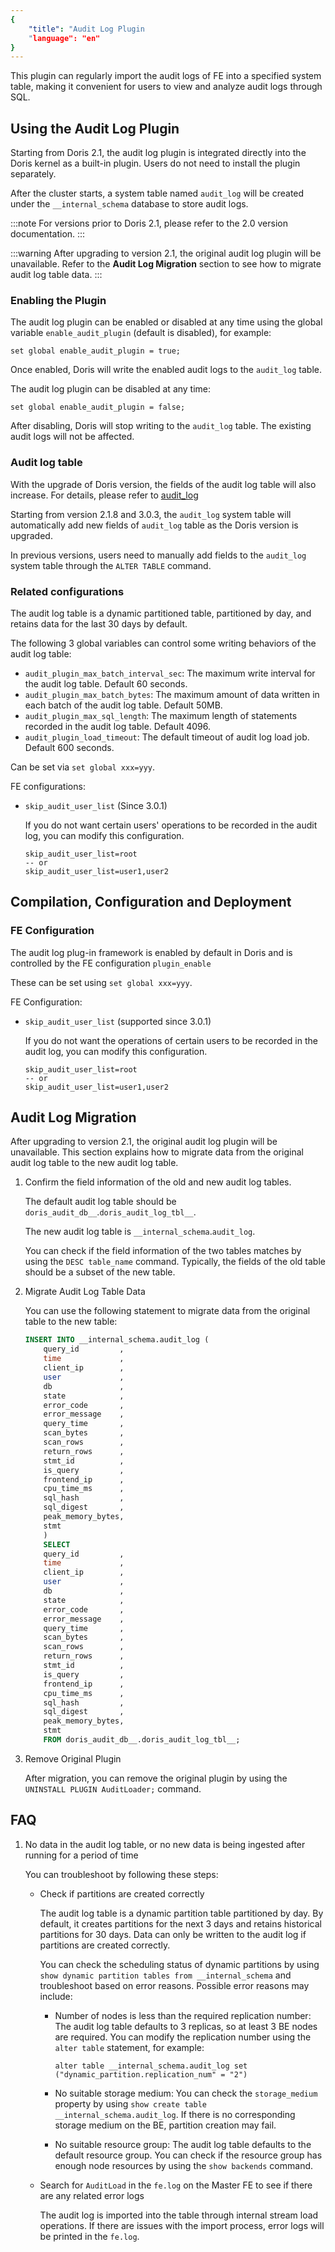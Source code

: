 ```yaml
---
{
    "title": "Audit Log Plugin
    "language": "en"
}
---
```


<!-- 
Licensed to the Apache Software Foundation (ASF) under one
or more contributor license agreements.  See the NOTICE file
distributed with this work for additional information
regarding copyright ownership.  The ASF licenses this file
to you under the Apache License, Version 2.0 (the
"License"); you may not use this file except in compliance
with the License.  You may obtain a copy of the License at

  http://www.apache.org/licenses/LICENSE-2.0

Unless required by applicable law or agreed to in writing,
software distributed under the License is distributed on an
"AS IS" BASIS, WITHOUT WARRANTIES OR CONDITIONS OF ANY
KIND, either express or implied.  See the License for the
specific language governing permissions and limitations
under the License.
-->

This plugin can regularly import the audit logs of FE into a specified system table, making it convenient for users to view and analyze audit logs through SQL.

## Using the Audit Log Plugin

Starting from Doris 2.1, the audit log plugin is integrated directly into the Doris kernel as a built-in plugin. Users do not need to install the plugin separately.

After the cluster starts, a system table named `audit_log` will be created under the `__internal_schema` database to store audit logs.

:::note
For versions prior to Doris 2.1, please refer to the 2.0 version documentation.
:::

:::warning
After upgrading to version 2.1, the original audit log plugin will be unavailable. Refer to the **Audit Log Migration** section to see how to migrate audit log table data.
:::

### Enabling the Plugin

The audit log plugin can be enabled or disabled at any time using the global variable `enable_audit_plugin` (default is disabled), for example:

`set global enable_audit_plugin = true;`

Once enabled, Doris will write the enabled audit logs to the `audit_log` table.

The audit log plugin can be disabled at any time:

`set global enable_audit_plugin = false;`

After disabling, Doris will stop writing to the `audit_log` table. The existing audit logs will not be affected.

### Audit log table

With the upgrade of Doris version, the fields of the audit log table will also increase. For details, please refer to [audit_log](./system-tables/internal_schema/audit_log.md)

Starting from version 2.1.8 and 3.0.3, the `audit_log` system table will automatically add new fields of `audit_log` table as the Doris version is upgraded.

In previous versions, users need to manually add fields to the `audit_log` system table through the `ALTER TABLE` command.

### Related configurations

The audit log table is a dynamic partitioned table, partitioned by day, and retains data for the last 30 days by default.

The following 3 global variables can control some writing behaviors of the audit log table:

- `audit_plugin_max_batch_interval_sec`: The maximum write interval for the audit log table. Default 60 seconds.
- `audit_plugin_max_batch_bytes`: The maximum amount of data written in each batch of the audit log table. Default 50MB.
- `audit_plugin_max_sql_length`: The maximum length of statements recorded in the audit log table. Default 4096.
- `audit_plugin_load_timeout`: The default timeout of audit log load job. Default 600 seconds.

Can be set via `set global xxx=yyy`.

FE configurations:

- `skip_audit_user_list` (Since 3.0.1)

    If you do not want certain users' operations to be recorded in the audit log, you can modify this configuration.

    ```
    skip_audit_user_list=root
    -- or
    skip_audit_user_list=user1,user2
    ```

## Compilation, Configuration and Deployment

### FE Configuration

The audit log plug-in framework is enabled by default in Doris and is controlled by the FE configuration `plugin_enable`

These can be set using `set global xxx=yyy`.

FE Configuration:

- `skip_audit_user_list` (supported since 3.0.1)

    If you do not want the operations of certain users to be recorded in the audit log, you can modify this configuration.

    ```
    skip_audit_user_list=root
    -- or
    skip_audit_user_list=user1,user2
    ```

## Audit Log Migration

After upgrading to version 2.1, the original audit log plugin will be unavailable. This section explains how to migrate data from the original audit log table to the new audit log table.

1. Confirm the field information of the old and new audit log tables.

    The default audit log table should be `doris_audit_db__`.`doris_audit_log_tbl__`.
    
    The new audit log table is `__internal_schema`.`audit_log`.
    
    You can check if the field information of the two tables matches by using the `DESC table_name` command. Typically, the fields of the old table should be a subset of the new table.

2. Migrate Audit Log Table Data

    You can use the following statement to migrate data from the original table to the new table:
    
    ```sql
    INSERT INTO __internal_schema.audit_log (
        query_id         ,
        time             ,
        client_ip        ,
        user             ,
        db               ,
        state            ,
        error_code       ,
        error_message    ,
        query_time       ,
        scan_bytes       ,
        scan_rows        ,
        return_rows      ,
        stmt_id          ,
        is_query         ,
        frontend_ip      ,
        cpu_time_ms      ,
        sql_hash         ,
        sql_digest       ,
        peak_memory_bytes,
        stmt
        )
        SELECT
        query_id         ,
        time             ,
        client_ip        ,
        user             ,
        db               ,
        state            ,
        error_code       ,
        error_message    ,
        query_time       ,
        scan_bytes       ,
        scan_rows        ,
        return_rows      ,
        stmt_id          ,
        is_query         ,
        frontend_ip      ,
        cpu_time_ms      ,
        sql_hash         ,
        sql_digest       ,
        peak_memory_bytes,
        stmt
        FROM doris_audit_db__.doris_audit_log_tbl__;
    ```

3. Remove Original Plugin

    After migration, you can remove the original plugin by using the `UNINSTALL PLUGIN AuditLoader;` command.

## FAQ

1. No data in the audit log table, or no new data is being ingested after running for a period of time

    You can troubleshoot by following these steps:
    
    - Check if partitions are created correctly

        The audit log table is a dynamic partition table partitioned by day. By default, it creates partitions for the next 3 days and retains historical partitions for 30 days. Data can only be written to the audit log if partitions are created correctly.

        You can check the scheduling status of dynamic partitions by using `show dynamic partition tables from __internal_schema` and troubleshoot based on error reasons. Possible error reasons may include:

        - Number of nodes is less than the required replication number: The audit log table defaults to 3 replicas, so at least 3 BE nodes are required. You can modify the replication number using the `alter table` statement, for example:
        
            `alter table __internal_schema.audit_log set ("dynamic_partition.replication_num" = "2")`
        
        - No suitable storage medium: You can check the `storage_medium` property by using `show create table __internal_schema.audit_log`. If there is no corresponding storage medium on the BE, partition creation may fail.
        
        - No suitable resource group: The audit log table defaults to the default resource group. You can check if the resource group has enough node resources by using the `show backends` command.

    - Search for `AuditLoad` in the `fe.log` on the Master FE to see if there are any related error logs

        The audit log is imported into the table through internal stream load operations. If there are issues with the import process, error logs will be printed in the `fe.log`.
